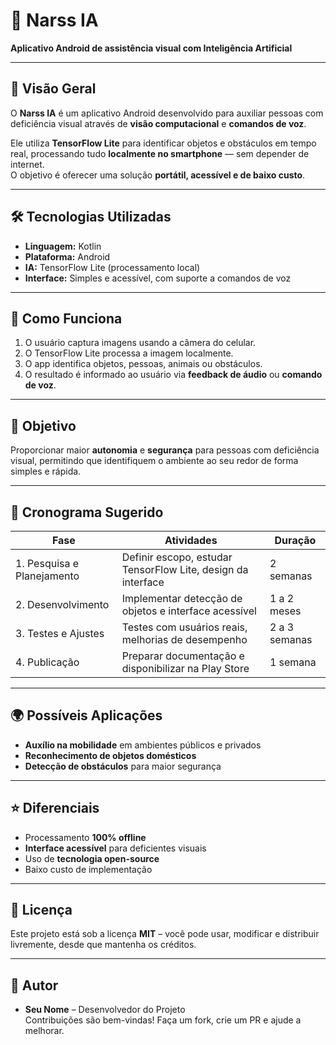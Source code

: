 # 🤖 Narss IA
**Aplicativo Android de assistência visual com Inteligência Artificial**  

---

## 📌 Visão Geral
O **Narss IA** é um aplicativo Android desenvolvido para auxiliar pessoas com deficiência visual através de **visão computacional** e **comandos de voz**.  

Ele utiliza **TensorFlow Lite** para identificar objetos e obstáculos em tempo real, processando tudo **localmente no smartphone** — sem depender de internet.  
O objetivo é oferecer uma solução **portátil, acessível e de baixo custo**.

---

## 🛠 Tecnologias Utilizadas
- **Linguagem:** Kotlin  
- **Plataforma:** Android  
- **IA:** TensorFlow Lite (processamento local)  
- **Interface:** Simples e acessível, com suporte a comandos de voz  

---

## 🔄 Como Funciona
1. O usuário captura imagens usando a câmera do celular.  
2. O TensorFlow Lite processa a imagem localmente.  
3. O app identifica objetos, pessoas, animais ou obstáculos.  
4. O resultado é informado ao usuário via **feedback de áudio** ou **comando de voz**.  

---

## 🎯 Objetivo
Proporcionar maior **autonomia** e **segurança** para pessoas com deficiência visual, permitindo que identifiquem o ambiente ao seu redor de forma simples e rápida.

---

## 📅 Cronograma Sugerido
| Fase | Atividades | Duração |
|------|------------|---------|
| 1. Pesquisa e Planejamento | Definir escopo, estudar TensorFlow Lite, design da interface | 2 semanas |
| 2. Desenvolvimento | Implementar detecção de objetos e interface acessível | 1 a 2 meses |
| 3. Testes e Ajustes | Testes com usuários reais, melhorias de desempenho | 2 a 3 semanas |
| 4. Publicação | Preparar documentação e disponibilizar na Play Store | 1 semana |

---

## 🌍 Possíveis Aplicações
- **Auxílio na mobilidade** em ambientes públicos e privados  
- **Reconhecimento de objetos domésticos**  
- **Detecção de obstáculos** para maior segurança  

---

## ⭐ Diferenciais
- Processamento **100% offline**  
- **Interface acessível** para deficientes visuais  
- Uso de **tecnologia open-source**  
- Baixo custo de implementação

---

## 📜 Licença
Este projeto está sob a licença **MIT** – você pode usar, modificar e distribuir livremente, desde que mantenha os créditos.

---

## 👥 Autor
- **Seu Nome** – Desenvolvedor do Projeto  
Contribuições são bem-vindas! Faça um fork, crie um PR e ajude a melhorar.

